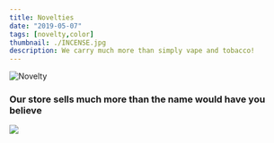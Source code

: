 ```yaml
---
title: Novelties
date: "2019-05-07"
tags: [novelty,color]
thumbnail: ./INCENSE.jpg
description: We carry much more than simply vape and tobacco!
---
```

![Novelty](./INCENSE-2.jpg)


 ### Our store sells much more than the name would have you believe

<div class="kg-gallery-container">
<div class="kg-gallery-row">
<div class="kg-gallery-card">
<img class="kg-card kg-gallery-image" src="INCENSE-2.jpg">

</img>
</div>
</div>
</div>